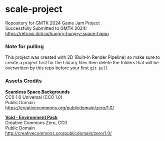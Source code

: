 # scale-project
Repository for GMTK 2024 Game Jam Project <br>
Successfully Submitted to GMTK 2024! <br>
https://retrovii.itch.io/hungry-hungry-space-hippo

### Note for pulling
This project was created with 2D (Built-In Render Pipeline) so make sure to create a project first for the Library files then delete the folders that will be overwritten by this repo before your first ```git pull```

### Assets Credits
[**Seamless Space Backgrounds**](https://screamingbrainstudios.itch.io/seamless-space-backgrounds) <br>
CC0 1.0 Universal (CC0 1.0) <br>
Public Domain <br>
https://creativecommons.org/publicdomain/zero/1.0/

[**Void - Environment Pack**](https://foozlecc.itch.io/void-environment-pack) <br>
Creative Commons Zero, CC0 <br>
Public Domain <br>
http://creativecommons.org/publicdomain/zero/1.0/


